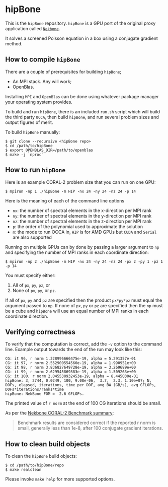 hipBone
=======

This is the `hipBone` repository.  `hipBone` is a GPU port of the original proxy
application called [`Nekbone`](https://github.com/Nek5000/Nekbone).

It solves a screened Poisson equation in a box using a conjugate gradient
method.

How to compile `hipBone`
------------------------

There are a couple of prerequisites for building `hipBone`;

- An MPI stack.  Any will work;
- OpenBlas.

Installing `MPI` and `OpenBlas` can be done using whatever package manager your
operating system provides.

To build and run `hipBone`, there is an included `run.sh` script which will
build the third party `OCCA`, then build `hipBone`, and run
several problem sizes and output figures of merit.

To build `hipBone` manually:

    $ git clone --recursive <hipBone repo>
    $ cd /path/to/hipBone
    $ export OPENBLAS_DIR=/path/to/openblas
    $ make -j `nproc`

How to run `hipBone`
--------------------

Here is an example CORAL-2 problem size that you can run on one GPU:

    $ mpirun -np 1 ./hipBone -m HIP -nx 24 -ny 24 -nz 24 -p 14

Here is the meaning of each of the command line options

- `nx`: the number of spectral elements in the x-direction per MPI rank
- `ny`: the number of spectral elements in the y-direction per MPI rank
- `nz`: the number of spectral elements in the z-direction per MPI rank
- `p`: the order of the polynomial used to approximate the solution
- `m`: the mode to run OCCA in, `HIP` is for AMD GPUs but `CUDA` and `Serial`
are also supported

Running on multiple GPUs can by done by passing a larger argument to `np` and
specifying the number of MPI ranks in each coordinate direction:

    $ mpirun -np 2 ./hipBone -m HIP -nx 24 -ny 24 -nz 24 -px 2 -py 1 -pz 1 -p 14

You must specify either:

1.  All of `px`, `py`, `pz`, or
2.  None of `px`, `py`, or `pz`.

If all of `px`, `py` and `pz` are specified then the product `px*py*pz` must
equal the argument passed to `np`.   If none of `px`, `py` or `pz` are
specified then the `np` must be a cube and `hipBone` will use an equal number
of MPI ranks in each coordinate direction.

Verifying correctness
---------------------

To verify that the computation is correct, add the `-v` option to the command
line.  Example output towards the end of the run may look like this:

    CG: it 96, r norm 1.328996666475e-19, alpha = 5.291357e-01
    CG: it 97, r norm 2.552900554560e-19, alpha = 1.990951e+00
    CG: it 98, r norm 3.836827649728e-19, alpha = 3.269689e+00
    CG: it 99, r norm 2.629545869383e-19, alpha = 1.509263e+00
    CG: it 100, r norm 2.045530932453e-19, alpha = 8.445030e-01
    hipBone: 3, 2744, 0.0249, 100, 9.08e-06,  3.7,  2.3, 1.10e+07; N, DOFs, elapsed, iterations, time per DOF, avg BW (GB/s), avg GFLOPs, DOFs*iterations/ranks*time
    hipBone: NekBone FOM =  2.6 GFLOPs.

The printed value of `r norm` at the end of 100 CG iterations should be small.

As per the [Nekbone CORAL-2 Benchmark summary](https://asc.llnl.gov/sites/asc/files/2020-06/Nekbone_Summary_v2.3.4.1.pdf):

> Benchmark results are considered correct if the reported r norm is small,
  generally less than 1e-8, after 100 conjugate gradient iterations.

How to clean build objects
--------------------------

To clean the `hipBone` build objects:

    $ cd /path/to/hipBone/repo
    $ make realclean

Please invoke `make help` for more supported options.

